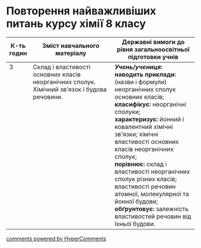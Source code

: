 <div id="hypercomments_widget" class="js-hypercomments-widget invisible"></div>

# Повторення найважливіших питань курсу хімії 8 класу

<table>
  <tr>
    <td width="10%" align="center"><b>К-ть годин</b></td>
    <td width="45%" align="center"><b>Зміст навчального матеріалу</b></td>
    <td width="45%" align="center"><b>Державні вимоги до рівня загальноосвітньої підготовки учнів</b></td>
  </tr>
<tbody>
  <tr>
<td width="10%" style="vertical-align:top !important;">3</td>
    <td width="45%" style="vertical-align:top !important;">
Склад і властивості основних класів неорганічних сполук. Хімічний зв'язок і будова речовини.
</td>
    <td width="45%" style="vertical-align:top !important;">
<i><b>Учень/учениця:</b></i><br>
<b>наводить приклади:</b> (назви і формули) неорганічних сполук основних класів;<br>
<b>класифікує:</b> неорганічні сполуки; <br>
<b>характеризує:</b> йонний і ковалентний хімічні зв'язки; хімічні властивості основних класів неорганічних сполук; <br>
<b>порівнює:</b> склад і властивості неорганічних сполук різних класів; властивості речовин атомної, молекулярної та йонної будови;<br>
<b>обґрунтовує:</b> залежність властивостей речовин від їхньої будови.
</td>
  </tr>
</tbody>
</table>

<div class="js-hypercomments-container">
<a href="http://hypercomments.com" class="hc-link" title="comments widget">comments powered by HyperComments</a>
</div>